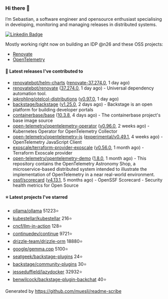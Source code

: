 ### Hi there 👋

I’m Sebastian, a software engineer and opensource enthusiast specialising in developing, monitoring and managing releases in distributed systems.    

[![Linkedin Badge](https://img.shields.io/badge/-LinkedIn-blue?style=flat&logo=Linkedin&logoColor=white&link=https://www.linkedin.com/in/sebastian-poxhofer/)](https://www.linkedin.com/in/sebastian-poxhofer/)

Mostly working right now on building an IDP @n26 and these OSS projects:
- [Renovate](https://github.com/renovatebot/renovate)
- [OpenTelemetry](https://github.com/open-telemetry)



#### 🚀 Latest releases I've contributed to

- [renovatebot/helm-charts](https://github.com/renovatebot/helm-charts) ([renovate-37.274.0](https://github.com/renovatebot/helm-charts/releases/tag/renovate-37.274.0), 1 day ago)
- [renovatebot/renovate](https://github.com/renovatebot/renovate) ([37.274.0](https://github.com/renovatebot/renovate/releases/tag/37.274.0), 1 day ago) - Universal dependency automation tool.
- [jpkrohling/otelcol-distributions](https://github.com/jpkrohling/otelcol-distributions) ([v0.97.0](https://github.com/jpkrohling/otelcol-distributions/releases/tag/v0.97.0), 1 day ago)
- [backstage/backstage](https://github.com/backstage/backstage) ([v1.25.0](https://github.com/backstage/backstage/releases/tag/v1.25.0), 2 days ago) - Backstage is an open platform for building developer portals
- [containerbase/base](https://github.com/containerbase/base) ([10.3.8](https://github.com/containerbase/base/releases/tag/10.3.8), 4 days ago) - The containerbase project&#39;s base image source
- [open-telemetry/opentelemetry-operator](https://github.com/open-telemetry/opentelemetry-operator) ([v0.96.0](https://github.com/open-telemetry/opentelemetry-operator/releases/tag/v0.96.0), 2 weeks ago) - Kubernetes Operator for OpenTelemetry Collector
- [open-telemetry/opentelemetry-js](https://github.com/open-telemetry/opentelemetry-js) ([experimental/v0.49.1](https://github.com/open-telemetry/opentelemetry-js/releases/tag/experimental/v0.49.1), 4 weeks ago) - OpenTelemetry JavaScript Client
- [exoscale/terraform-provider-exoscale](https://github.com/exoscale/terraform-provider-exoscale) ([v0.56.0](https://github.com/exoscale/terraform-provider-exoscale/releases/tag/v0.56.0), 1 month ago) - Terraform Exoscale provider
- [open-telemetry/opentelemetry-demo](https://github.com/open-telemetry/opentelemetry-demo) ([1.8.0](https://github.com/open-telemetry/opentelemetry-demo/releases/tag/1.8.0), 1 month ago) - This repository contains the OpenTelemetry Astronomy Shop, a microservice-based distributed system intended to illustrate the implementation of OpenTelemetry in a near real-world environment.
- [ossf/scorecard](https://github.com/ossf/scorecard) ([v4.13.1](https://github.com/ossf/scorecard/releases/tag/v4.13.1), 5 months ago) - OpenSSF Scorecard - Security health metrics for Open Source

#### ⭐ Latest projects I've starred

- [ollama/ollama](https://github.com/ollama/ollama) 51223⭐
- [kubestellar/kubestellar](https://github.com/kubestellar/kubestellar) 216⭐
- [cncf/llm-in-action](https://github.com/cncf/llm-in-action) 128⭐
- [continuedev/continue](https://github.com/continuedev/continue) 9721⭐
- [drizzle-team/drizzle-orm](https://github.com/drizzle-team/drizzle-orm) 18880⭐
- [google/gemma.cpp](https://github.com/google/gemma.cpp) 5100⭐
- [seatgeek/backstage-plugins](https://github.com/seatgeek/backstage-plugins) 24⭐
- [backstage/community-plugins](https://github.com/backstage/community-plugins) 30⭐
- [jesseduffield/lazydocker](https://github.com/jesseduffield/lazydocker) 32932⭐
- [benwilcock/backstage-plugin-backchat](https://github.com/benwilcock/backstage-plugin-backchat) 40⭐



Generated by https://github.com/muesli/readme-scribe
